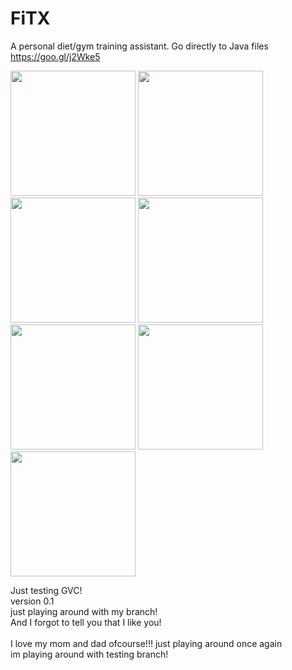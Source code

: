 # FiTX
A personal diet/gym training assistant. Go directly to Java files https://goo.gl/j2Wke5

<img src="http://justfitx.xyz/github/images/main.png" width="200">

<img src="http://justfitx.xyz/github/images/diet.png" width="200">

<img src="http://justfitx.xyz/github/images/diet_details.png" width="200">

<img src="http://justfitx.xyz/github/images/training.png" width="200">

<img src="http://justfitx.xyz/github/images/training_details.png" width="200">
<img src="http://justfitx.xyz/github/images/cardio_details.png" width="200">
<img src="http://justfitx.xyz/github/images/training_search.png" width="200">

  Just testing GVC!<br>
  version 0.1<br>
  just playing around with my branch!<br>
  And I forgot to tell you that I like you!<br>
  <br>
  I love my mom and dad ofcourse!!!
  just playing around once again<br>
  im playing around with testing branch!